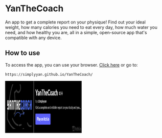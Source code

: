 # YanTheCoach
An app to get a complete report on your physique! Find out your ideal weight, how many calories you need to eat every day, how much water you need, and how healthy you are, all in a simple, open-source app that's compatible with any device.

## How to use
To access the app, you can use your browser. [Click here](https://simplyyan.github.io/YanTheCoach/) or go to:
```
https://simplyyan.github.io/YanTheCoach/
```

<a href="https://s1mplyyan.itch.io/yanthecoach"><img src="https://raw.githubusercontent.com/simplyYan/YanTheCoach/main/itch.png" width="250px" height="170px"></a>

